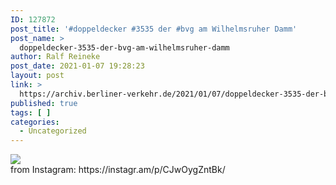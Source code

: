 ```yaml
---
ID: 127872
post_title: '#doppeldecker #3535 der #bvg am Wilhelmsruher Damm'
post_name: >
  doppeldecker-3535-der-bvg-am-wilhelmsruher-damm
author: Ralf Reineke
post_date: 2021-01-07 19:28:23
layout: post
link: >
  https://archiv.berliner-verkehr.de/2021/01/07/doppeldecker-3535-der-bvg-am-wilhelmsruher-damm/
published: true
tags: [ ]
categories:
  - Uncategorized
---
```

<div><img src='https://scontent-iad3-1.cdninstagram.com/v/t51.29350-15/136190944_158291242416915_5175121208176557967_n.jpg?_nc_cat=109&ccb=2&_nc_sid=8ae9d6&_nc_ohc=V8PVUYc_bRIAX-jDlqs&_nc_ht=scontent-iad3-1.cdninstagram.com&oh=125407dfd2857fc61afdaa82b55187b2&oe=601D7C96' style='max-width:600px;' /><br/><div>from Instagram: https://instagr.am/p/CJwOygZntBk/</div></div>